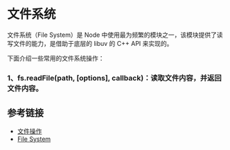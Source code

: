 # 文件系统
文件系统（File System）是 Node 中使用最为频繁的模块之一，该模块提供了读写文件的能力，是借助于底层的 libuv 的 C++ API 来实现的。

下面介绍一些常用的文件系统操作：

### 1、fs.readFile(path, [options], callback)：读取文件内容，并返回文件内容。



## 参考链接
* [文件操作](https://nqdeng.github.io/7-days-nodejs/#3)
* [File System](http://nodejs.cn/api/fs.html)


